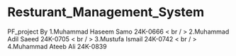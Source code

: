 # Resturant_Management_System
 PF_project
By
1.Muhammad Haseem Samo  24K-0666 < br / >
2.Muhammad Adil Saeed 24K-0705 < br / >
3.Mustufa Ismail  24K-0742 < br / >
4.Muhammad Ateeb Ali 24K-0839
